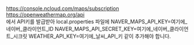https://console.ncloud.com/maps/subscription <br>
https://openweathermap.org/api <br>
에서 API키를 발급받아 local.properties 파일에
NAVER_MAPS_API_KEY=여기에_네이버_클라이언트_ID
NAVER_MAPS_API_SECRET_KEY=여기에_네이버_클라이언트_시크릿
WEATHER_API_KEY=여기에_날씨_API_키
같이 추가해야 합니다.
